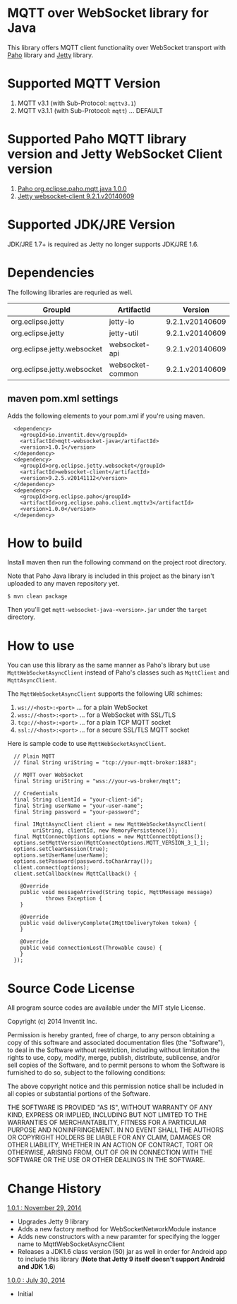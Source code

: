 # MQTT over WebSocket  library for Java

This library offers MQTT client functionality over WebSocket transport with [Paho](http://www.eclipse.org/paho/) library and [Jetty](http://www.eclipse.org/jetty/) library.

# Supported MQTT Version

1. MQTT v3.1   (with Sub-Protocol: `mqttv3.1`)
1. MQTT v3.1.1 (with Sub-Protocol: `mqtt`) ... DEFAULT

# Supported Paho MQTT library version and Jetty WebSocket Client version

1. [Paho org.eclipse.paho.mqtt.java 1.0.0](http://git.eclipse.org/c/paho/org.eclipse.paho.mqtt.java.git/tag/?id=v1.0.0)
1. [Jetty websocket-client 9.2.1.v20140609](http://www.eclipse.org/jetty/documentation/9.2.1.v20140609/jetty-websocket-client-api.html)

# Supported JDK/JRE Version

JDK/JRE 1.7+ is required as Jetty no longer supports JDK/JRE 1.6.

# Dependencies

The following libraries are requried as well.

| GroupId                   | ArtifactId     | Version       |
|---------------------------|----------------|---------------|
|org.eclipse.jetty          |jetty-io        |9.2.1.v20140609|
|org.eclipse.jetty          |jetty-util      |9.2.1.v20140609|
|org.eclipse.jetty.websocket|websocket-api   |9.2.1.v20140609|
|org.eclipse.jetty.websocket|websocket-common|9.2.1.v20140609|

## maven pom.xml settings

Adds the following elements to your pom.xml if you're using maven.

```
  <dependency>
    <groupId>io.inventit.dev</groupId>
    <artifactId>mqtt-websocket-java</artifactId>
    <version>1.0.1</version>
  </dependency>
  <dependency>
    <groupId>org.eclipse.jetty.websocket</groupId>
    <artifactId>websocket-client</artifactId>
    <version>9.2.5.v20141112</version>
  </dependency>
  <dependency>
    <groupId>org.eclipse.paho</groupId>
    <artifactId>org.eclipse.paho.client.mqttv3</artifactId>
    <version>1.0.0</version>
  </dependency>
```

# How to build

Install maven then run the following command on the project root directory.

Note that Paho Java library is included in this project as the binary isn't uploaded to any maven repository yet.

    $ mvn clean package

Then you'll get `mqtt-websocket-java-<version>.jar` under the `target` directory.

# How to use
You can use this library as the same manner as Paho's library but use `MqttWebSocketAsyncClient` instead of Paho's classes such as `MqttClient` and `MqttAsyncClient`.

The `MqttWebSocketAsyncClient` supports the following URI schimes:

1. `ws://<host>:<port>`  ... for a plain WebSocket
1. `wss://<host>:<port>` ... for a WebSocket with SSL/TLS
1. `tcp://<host>:<port>` ... for a plain TCP MQTT socket
1. `ssl://<host>:<port>` ... for a secure SSL/TLS MQTT socket

Here is sample code to use `MqttWebSocketAsyncClient`.

      // Plain MQTT
      // final String uriString = "tcp://your-mqtt-broker:1883";

      // MQTT over WebSocket
      final String uriString = "wss://your-ws-broker/mqtt";

      // Credentials
      final String clientId = "your-client-id";
      final String userName = "your-user-name";
      final String password = "your-password";

      final IMqttAsyncClient client = new MqttWebSocketAsyncClient(
      		uriString, clientId, new MemoryPersistence());
      final MqttConnectOptions options = new MqttConnectOptions();
      options.setMqttVersion(MqttConnectOptions.MQTT_VERSION_3_1_1);
      options.setCleanSession(true);
      options.setUserName(userName);
      options.setPassword(password.toCharArray());
      client.connect(options);
      client.setCallback(new MqttCallback() {

      	@Override
      	public void messageArrived(String topic, MqttMessage message)
      			throws Exception {
      	}

      	@Override
      	public void deliveryComplete(IMqttDeliveryToken token) {
      	}

      	@Override
      	public void connectionLost(Throwable cause) {
      	}
      });


# Source Code License

All program source codes are available under the MIT style License.

Copyright (c) 2014 Inventit Inc.

Permission is hereby granted, free of charge, to any person obtaining a copy of this software and associated documentation files (the "Software"), to deal in the Software without restriction, including without limitation the rights to use, copy, modify, merge, publish, distribute, sublicense, and/or sell copies of the Software, and to permit persons to whom the Software is furnished to do so, subject to the following conditions:

The above copyright notice and this permission notice shall be included in all copies or substantial portions of the Software.

THE SOFTWARE IS PROVIDED "AS IS", WITHOUT WARRANTY OF ANY KIND, EXPRESS OR IMPLIED, INCLUDING BUT NOT LIMITED TO THE WARRANTIES OF MERCHANTABILITY, FITNESS FOR A PARTICULAR PURPOSE AND NONINFRINGEMENT. IN NO EVENT SHALL THE AUTHORS OR COPYRIGHT HOLDERS BE LIABLE FOR ANY CLAIM, DAMAGES OR OTHER LIABILITY, WHETHER IN AN ACTION OF CONTRACT, TORT OR OTHERWISE, ARISING FROM, OUT OF OR IN CONNECTION WITH THE SOFTWARE OR THE USE OR OTHER DEALINGS IN THE SOFTWARE.

# Change History

[1.0.1 : November 29, 2014](https://github.com/inventit/mqtt-websocket-java/releases/tag/1.0.1)

* Upgrades Jetty 9 library
* Adds a new factory method for WebSocketNetworkModule instance
* Adds new constructors with a new paramter for specifying the logger name to MqttWebSocketAsyncClient
* Releases a JDK1.6 class version (50) jar as well in order for Android app to include this library (**Note that Jetty 9 itself doesn't support Android and JDK 1.6**)

[1.0.0 : July 30, 2014](https://github.com/inventit/mqtt-websocket-java/releases/tag/1.0.0)

* Initial
